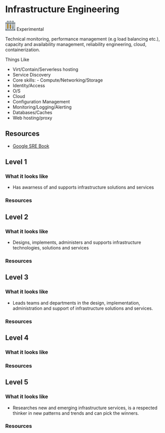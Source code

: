 # Infrastructure Engineering
![Experimental](../Images/test-lab-tubes.png)  Experimental

Technical monitoring, performance management (e.g load balancing etc.), capacity and availability management, reliability engineering, cloud, containerization.

Things Like
- Virt/Contain/Serverless hosting
- Service Discovery
- Core skills: 
         - Compute/Networking/Storage
- Identity/Access
- O/S
- Cloud
- Configuration Management
- Monitoring/Logging​/Alerting
- Databases/Caches
- Web hosting/proxy

## Resources
- [Google SRE Book](https://landing.google.com/sre/sre-book/toc/)


## Level 1

### What it looks like
- Has awarness of and supports infrastructure solutions and services

### Resources

## Level 2

### What it looks like
- Designs, implements, administers and supports infrastructure technologies, solutions and services

### Resources

## Level 3

### What it looks like
- Leads teams and departments in the design, implementation, administration and support of infrastructure solutions and services.

### Resources

## Level 4

### What it looks like

### Resources

## Level 5

### What it looks like
- Researches new and emerging infrastructure services, is a respected thinker in new patterns and trends and can pick the winners. 

### Resources